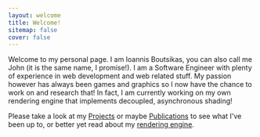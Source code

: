 ```yaml
---
layout: welcome
title: Welcome!
sitemap: false
cover: false
---
```

Welcome to my personal page. I am Ioannis Boutsikas, you can also call me John
(it is the same name, I promise!). I am a Software Engineer with plenty of
experience in web development and web related stuff. My passion however has
always been games and graphics so I now have the chance to work on and research
that! In fact, I am currently working on my own rendering engine that implements
decoupled, asynchronous shading!

Please take a look at my [Projects](/projects) or maybe
[Publications](/publications) to see what I've been up to, or better yet read
about my [rendering engine](/projects/titanium-rose/).


<!-- In my down time I do tinker a lot with my homelab among other things. For my
fellow homelabers, you can take a quick look at my [homelab](/homelab). -->